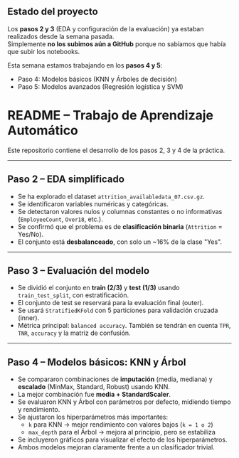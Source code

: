 ## Estado del proyecto

Los **pasos 2 y 3** (EDA y configuración de la evaluación) ya estaban realizados desde la semana pasada.  
Simplemente **no los subimos aún a GitHub** porque no sabíamos que había que subir los notebooks.

Esta semana estamos trabajando en los **pasos 4 y 5**:
- Paso 4: Modelos básicos (KNN y Árboles de decisión)
- Paso 5: Modelos avanzados (Regresión logística y SVM)



# README – Trabajo de Aprendizaje Automático

Este repositorio contiene el desarrollo de los pasos 2, 3 y 4 de la práctica.

---

##  Paso 2 – EDA simplificado

- Se ha explorado el dataset `attrition_availabledata_07.csv.gz`.
- Se identificaron variables numéricas y categóricas.
- Se detectaron valores nulos y columnas constantes o no informativas (`EmployeeCount`, `Over18`, etc.).
- Se confirmó que el problema es de **clasificación binaria** (`Attrition` = Yes/No).
- El conjunto está **desbalanceado**, con solo un ~16% de la clase "Yes".

---

##  Paso 3 – Evaluación del modelo

- Se dividió el conjunto en **train (2/3)** y **test (1/3)** usando `train_test_split`, con estratificación.
- El conjunto de test se reservará para la evaluación final (outer).
- Se usará `StratifiedKFold` con 5 particiones para validación cruzada (inner).
- Métrica principal: `balanced accuracy`. También se tendrán en cuenta `TPR`, `TNR`, `accuracy` y la matriz de confusión.

---

##  Paso 4 – Modelos básicos: KNN y Árbol

- Se compararon combinaciones de **imputación** (media, mediana) y **escalado** (MinMax, Standard, Robust) usando KNN.
- La mejor combinación fue **media + StandardScaler**.
- Se evaluaron KNN y Árbol con parámetros por defecto, midiendo tiempo y rendimiento.
- Se ajustaron los hiperparámetros más importantes:
  - `k` para KNN → mejor rendimiento con valores bajos (`k = 1 o 2`)
  - `max_depth` para el Árbol → mejora al principio, pero se estabiliza
- Se incluyeron gráficos para visualizar el efecto de los hiperparámetros.
- Ambos modelos mejoran claramente frente a un clasificador trivial.
